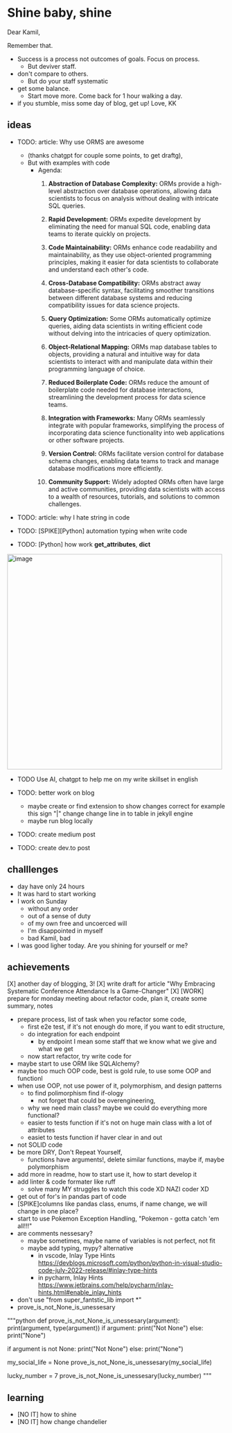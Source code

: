 # Shine baby, shine

Dear Kamil, 

Remember that. 
* Success is a process not outcomes of goals. Focus on process.
  * But deviver staff.
* don't compare to others. 
  * But do your staff systematic
* get some balance.
  * Start move more. Come back for 1 hour walking a day. 
* if you stumble, miss some day of blog, get up!
Love,
KK

## ideas
* TODO: article: Why use ORMS are awesome 
  * (thanks chatgpt for couple some points, to get draftg),
  * But with examples with code 
    * Agenda:
      1. **Abstraction of Database Complexity:** ORMs provide a high-level abstraction over database operations, allowing data scientists to focus on analysis without dealing with intricate SQL queries.

      2. **Rapid Development:** ORMs expedite development by eliminating the need for manual SQL code, enabling data teams to iterate quickly on projects.

      3. **Code Maintainability:** ORMs enhance code readability and maintainability, as they use object-oriented programming principles, making it easier for data scientists to collaborate and understand each other's code.

      4. **Cross-Database Compatibility:** ORMs abstract away database-specific syntax, facilitating smoother transitions between different database systems and reducing compatibility issues for data science projects.

      5. **Query Optimization:** Some ORMs automatically optimize queries, aiding data scientists in writing efficient code without delving into the intricacies of query optimization.

      6. **Object-Relational Mapping:** ORMs map database tables to objects, providing a natural and intuitive way for data scientists to interact with and manipulate data within their programming language of choice.

      7. **Reduced Boilerplate Code:** ORMs reduce the amount of boilerplate code needed for database interactions, streamlining the development process for data science teams.

      8. **Integration with Frameworks:** Many ORMs seamlessly integrate with popular frameworks, simplifying the process of incorporating data science functionality into web applications or other software projects.

      9. **Version Control:** ORMs facilitate version control for database schema changes, enabling data teams to track and manage database modifications more efficiently.

      10. **Community Support:** Widely adopted ORMs often have large and active communities, providing data scientists with access to a wealth of resources, tutorials, and solutions to common challenges.

* TODO: article: why I hate string in code
* TODO: [SPIKE][Python] automation typing when write code
* TODO: [Python] how work __get_attributes__, __dict__
   
<img width="496" alt="image" src="https://github.com/KuligKamil/kuligkamil.github.io/assets/13277748/daaadaa6-09bd-4eff-8186-272247bde496">

* TODO Use AI, chatgpt to help me on my write skillset in english

* TODO: better work on blog
  *  maybe create or find extension to show changes correct for example this sign "|" change change line in to table in jekyll engine 
  * maybe run blog locally
* TODO: create medium post
* TODO: create dev.to post
  
## challlenges
* day have only 24 hours
* It was hard to start working
* I work on Sunday
  * without any order 
  * out of a sense of duty 
  * of my own free and uncoerced will
  * I'm disappointed in myself
  * bad Kamil, bad
* I was good ligher today. Are you shining for yourself or me?


## achievements
[X] another day of blogging, 3!
[X] write draft for article "Why Embracing Systematic Conference Attendance Is a Game-Changer"
[X] [WORK] prepare for monday meeting about refactor code, plan it, create some summary, notes
  * prepare process, list of task when you refactor some code, 
    * first e2e test, if it's not enough do more, if you want to edit structure,
    * do integration for each endpoint 
      * by endpoint I mean some staff that we know what we give and what we get
    * now start refactor, try write code for 
  * maybe start to use ORM like SQLAlchemy? 
  * maybe too much OOP code, best is gold rule, to use some OOP and functionl
  * when use OOP, not use power of it, polymorphism, and design patterns
    * to find polimorphism find if-ology
      * not forget that could be overengineering,  
    * why we need main class? maybe we could do everything more functional?
    * easier to tests function if it's not on huge main class with a lot of attributes
    * easiet to tests function if haver clear in and out
  * not SOLID code
  * be more DRY, Don't Repeat Yourself, 
    * functions have arguments!, delete similar functions, maybe if, maybe polymorphism  
  * add more in readme, how to start use it, how to start develop it
  * add linter & code formater like ruff
    * solve many MY struggles to watch this code XD NAZI coder XD
  * get out of for's in pandas part of code
  * [SPIKE]columns like pandas class, enums, if name change, we will change in one place?
  * start to use Pokemon Exception Handling, "Pokemon - gotta catch 'em all!!!" 
  * are comments nessesary? 
    * maybe sometimes, maybe name of variables is not perfect, not fit
    * maybe add typing, mypy? alternative
      * in vscode, Inlay Type Hints https://devblogs.microsoft.com/python/python-in-visual-studio-code-july-2022-release/#inlay-type-hints
      * in pycharm, Inlay Hints https://www.jetbrains.com/help/pycharm/inlay-hints.html#enable_inlay_hints
  * don't use "from super_fantstic_lib import *"
  * prove_is_not_None_is_unessesary

"""python
def prove_is_not_None_is_unessesary(argument):
  print(argument, type(argument))
  if argument:
    print("Not None")
  else:
    print("None")

  if argument is not None:
    print("Not None")
  else:
    print("None")


my_social_life = None
prove_is_not_None_is_unessesary(my_social_life)

lucky_number = 7 
prove_is_not_None_is_unessesary(lucky_number)
"""

## learning 
* [NO IT] how to shine
* [NO IT] how change chandelier

